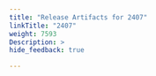 ```yaml
---
title: "Release Artifacts for 2407"
linkTitle: "2407"
weight: 7593
Description: >
hide_feedback: true

---
```

